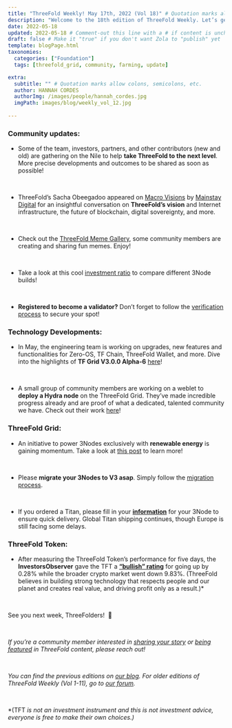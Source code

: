 ```yaml
---
title: "ThreeFold Weekly! May 17th, 2022 (Vol 18)" # Quotation marks allow colons, semicolons, etc.
description: "Welcome to the 18th edition of ThreeFold Weekly. Let’s get you up to speed on last week’s most important happenings." # Quotation marks allow colons, semicolons, etc.
date: 2022-05-18
updated: 2022-05-18 # Comment-out this line with a # if content is unchanged
draft: false # Make it "true" if you don't want Zola to "publish" yet
template: blogPage.html
taxonomies:
  categories: ["Foundation"]
  tags: [threefold_grid, community, farming, update]

extra:
  subtitle: "" # Quotation marks allow colons, semicolons, etc.
  author: HANNAH CORDES
  authorImg: /images/people/hannah_cordes.jpg
  imgPath: images/blog/weekly_vol_12.jpg
  
---
```


### Community updates:

* Some of the team, investors, partners, and other contributors (new and old) are gathering on the Nile to help **take ThreeFold to the next level**. More precise developments and outcomes to be shared as soon as possible!

<br/>

* ThreeFold’s Sacha Obeegadoo appeared on [Macro Visions](https://mainstaydigital.com/verticals/macro-visions/macro-visions-doing-to-the-internet-what-bitcoin-did-to-money-with-sacha-obeegadoo/) by [Mainstay Digital](https://www.mainstaydigital.com/) for an insightful conversation on **ThreeFold’s vision** and Internet infrastructure, the future of blockchain, digital sovereignty, and more.

<br/>

* Check out the [ThreeFold Meme Gallery](https://forum.threefold.io/t/threefold-meme-gallery/2811), some community members are creating and sharing fun memes. Enjoy!

<br/>

* Take a look at this cool [investment ratio](https://forum.threefold.io/t/diy-3node-investment-ratio/2834?u=hannahcordes) to compare different 3Node builds!

<br/>

* **Registered to become a validator?** Don’t forget to follow the [verification process](https://forum.threefold.io/t/the-threefold-validators-verification-process/2276) to secure your spot!

### Technology Developments: 

* In May, the engineering team is working on upgrades, new features and functionalities for Zero-OS, TF Chain, ThreeFold Wallet, and more. Dive into the highlights of **TF Grid V3.0.0 Alpha-6** [here](https://forum.threefold.io/t/threefold-product-updates-tfgrid-v3-a-6-plan-may-2022/2808?u=hannahcordes)!

<br/>

* A small group of community members are working on a weblet to **deploy a Hydra node** on the ThreeFold Grid. They’ve made incredible progress already and are proof of what a dedicated, talented community we have. Check out their work [here](https://forum.threefold.io/t/grant-suggestion-deploy-a-hydra-node-on-tfgrid/2493/30)!

### ThreeFold Grid:

* An initiative to power 3Nodes exclusively with **renewable energy** is gaining momentum. Take a look at [this post](https://forum.threefold.io/t/distributed-farming-with-unsteady-renewable-energy/2151?u=hannahcordes) to learn more!

<br/>

* Please **migrate your 3Nodes to V3 asap**. Simply follow the [migration process](https://forum.threefold.io/t/farming-migration-grid-v2-v3/2143?u=hannahcordes).

<br/>

* If you ordered a Titan, please fill in your **[information](https://forum.threefold.io/t/creating-your-v3-farm-required-for-open-unshipped-orders/2144)** for your 3Node to ensure quick delivery. Global Titan shipping continues, though Europe is still facing some delays.

### ThreeFold Token:

* After measuring the ThreeFold Token’s performance for five days, the **InvestorsObserver** gave the TFT a **[“bullish” rating](https://www.investorsobserver.com/news/crypto-update/threefold-tft-rises-0-28-wednesday-whats-next-for-this-bullish-rated-crypto)** for going up by 0.28% while the broader crypto market went down 9.83%. (ThreeFold believes in building strong technology that respects people and our planet and creates real value, and driving profit only as a result.)*

<br/>

See you next week, ThreeFolders!  🙌 

<br/>

*If you’re a community member interested in [sharing your story](https://forum.threefold.io/t/looking-for-farmer-stories-to-share-with-the-world/2398?u=hannahcordes) or [being featured](https://forum.threefold.io/t/looking-for-people-to-feature-in-threefold-content-its-super-simple/2636/3) in ThreeFold content, please reach out!*

<br/>

*You can find the previous editions on [our blog](https://threefold.io/blog). For older editions of ThreeFold Weekly (Vol 1-11), go to [our forum](https://forum.threefold.io/c/ecosystem-developments/41).*

<br/>

*(TFT *is not an investment instrument and this is not investment advice, everyone is free to make their own choices.)*
